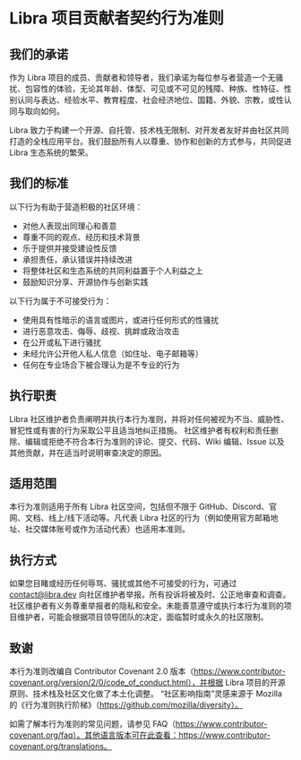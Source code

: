# Libra 项目贡献者契约行为准则

## 我们的承诺

作为 Libra 项目的成员、贡献者和领导者，我们承诺为每位参与者营造一个无骚扰、包容性的体验，无论其年龄、体型、可见或不可见的残障、种族、性特征、性别认同与表达、经验水平、教育程度、社会经济地位、国籍、外貌、宗教，或性认同与取向如何。

Libra 致力于构建一个开源、自托管、技术栈无限制、对开发者友好并由社区共同打造的全栈应用平台。我们鼓励所有人以尊重、协作和创新的方式参与，共同促进 Libra 生态系统的繁荣。

## 我们的标准

以下行为有助于营造积极的社区环境：

* 对他人表现出同理心和善意
* 尊重不同的观点、经历和技术背景
* 乐于提供并接受建设性反馈
* 承担责任，承认错误并持续改进
* 将整体社区和生态系统的共同利益置于个人利益之上
* 鼓励知识分享、开源协作与创新实践

以下行为属于不可接受行为：

* 使用具有性暗示的语言或图片，或进行任何形式的性骚扰
* 进行恶意攻击、侮辱、歧视、挑衅或政治攻击
* 在公开或私下进行骚扰
* 未经允许公开他人私人信息（如住址、电子邮箱等）
* 任何在专业场合下被合理认为是不专业的行为

## 执行职责

Libra 社区维护者负责阐明并执行本行为准则，并将对任何被视为不当、威胁性、冒犯性或有害的行为采取公平且适当地纠正措施。
社区维护者有权利和责任删除、编辑或拒绝不符合本行为准则的评论、提交、代码、Wiki 编辑、Issue 以及其他贡献，并在适当时说明审查决定的原因。

## 适用范围

本行为准则适用于所有 Libra 社区空间，包括但不限于 GitHub、Discord、官网、文档、线上/线下活动等。凡代表 Libra 社区的行为（例如使用官方邮箱地址、社交媒体账号或作为活动代表）也适用本准则。

## 执行方式

如果您目睹或经历任何辱骂、骚扰或其他不可接受的行为，可通过 contact@libra.dev 向社区维护者举报。所有投诉将被及时、公正地审查和调查。
社区维护者有义务尊重举报者的隐私和安全。未能善意遵守或执行本行为准则的项目维护者，可能会根据项目领导团队的决定，面临暂时或永久的社区限制。

## 致谢

本行为准则改编自 Contributor Covenant 2.0 版本（https://www.contributor-covenant.org/version/2/0/code_of_conduct.html），并根据 Libra 项目的开源原则、技术栈及社区文化做了本土化调整。
“社区影响指南”灵感来源于 Mozilla 的《行为准则执行阶梯》（https://github.com/mozilla/diversity）。

如需了解本行为准则的常见问题，请参见 FAQ（https://www.contributor-covenant.org/faq）。其他语言版本可在此查看：https://www.contributor-covenant.org/translations。